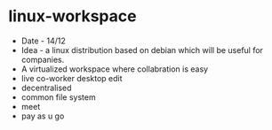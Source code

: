# linux-workspace
- Date - 14/12
- Idea - a linux distribution based on debian which will be useful for companies.
- A virtualized workspace where collabration is easy
- live co-worker desktop edit
- decentralised
- common file system
- meet
- pay as u go
